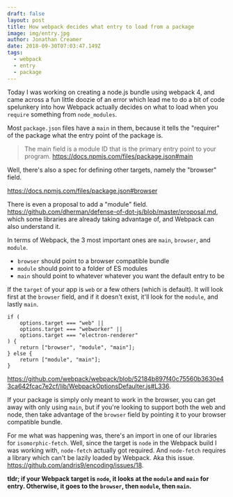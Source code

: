 ```yaml
---
draft: false
layout: post
title: How webpack decides what entry to load from a package
image: img/entry.jpg
author: Jonathan Creamer
date: 2018-09-30T07:03:47.149Z
tags: 
  - webpack
  - entry
  - package
---
```


Today I was working on creating a node.js bundle using webpack 4, and came across a fun little doozie of an error which lead me to do a bit of code spelunkery into how Webpack actually decides on what to load when you `require` something from `node_modules`.

Most `package.json` files have a `main` in them, because it tells the "requirer" of the package what the entry point of the package is.

> The main field is a module ID that is the primary entry point to your program. https://docs.npmjs.com/files/package.json#main

Well, there's also a spec for defining other targets, namely the "browser" field.

https://docs.npmjs.com/files/package.json#browser

There is even a proposal to add a "module" field. https://github.com/dherman/defense-of-dot-js/blob/master/proposal.md, which some libraries are already taking advantage of, and Webpack can also understand it.

In terms of Webpack, the 3 most important ones are `main`, `browser`, and `module`. 

* `browser` should point to a browser compatible bundle
* `module` should point to a folder of ES modules
* `main` should point to whatever whatever you want the default entry to be

If the `target` of your app is `web` or a few others (which is default). It will look first at the `browser` field, and if it doesn't exist, it'll look for the `module`, and lastly `main`.

```
if (
    options.target === "web" ||
    options.target === "webworker" ||
    options.target === "electron-renderer"
) {
    return ["browser", "module", "main"];
} else {
    return ["module", "main"];
}
```

https://github.com/webpack/webpack/blob/52184b897f40c75560b3630e43ca642fcac7e2cf/lib/WebpackOptionsDefaulter.js#L336.

If your package is simply only meant to work in the browser, you can get away with only using `main`, but if you're looking to support both the web and node, then take advantage of the `browser` field by pointing it to your browser compatible bundle.

For me what was happening was, there's an import in one of our libraries for `isomorphic-fetch`. Well, since the target is `node` in the Webpack build I was working with, `node-fetch` actually got required. And `node-fetch` requires a library which can't be lazily loaded by Webpack. Aka this issue. https://github.com/andris9/encoding/issues/18. 

**tldr; if your Webpack target is `node`, it looks at the `module` and `main` for entry. Otherwise, it goes to the `browser`, then `module`, then `main`.**

